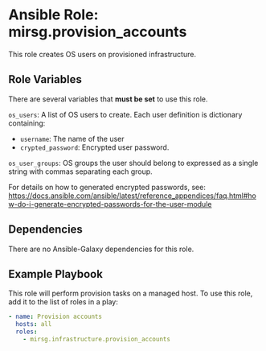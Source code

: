 # Ansible Role: mirsg.provision_accounts

This role creates OS users on provisioned infrastructure.

## Role Variables

There are several variables that **must be set** to use this role.

`os_users`: A list of OS users to create. Each user definition is dictionary
containing:

- `username`: The name of the user
- `crypted_password`: Encrypted user password.

`os_user_groups`: OS groups the user should belong to expressed as a single
string with commas separating each group.

For details on how to generated encrypted passwords, see:
https://docs.ansible.com/ansible/latest/reference_appendices/faq.html#how-do-i-generate-encrypted-passwords-for-the-user-module

## Dependencies

There are no Ansible-Galaxy dependencies for this role.

## Example Playbook

This role will perform provision tasks on a managed host. To use this role, add
it to the list of roles in a play:

```yaml
- name: Provision accounts
  hosts: all
  roles:
    - mirsg.infrastructure.provision_accounts
```
